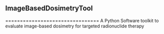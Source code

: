 ## ImageBasedDosimetryTool
================================
A Python Software toolkit to evaluate image-based dosimetry for targeted radionuclide therapy


